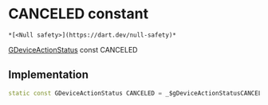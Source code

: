 


# CANCELED constant




    *[<Null safety>](https://dart.dev/null-safety)*


[GDeviceActionStatus](../../third_party_yonomi_graphql_schema_schema.docs.schema.gql/GDeviceActionStatus-class.md) const CANCELED
  







## Implementation

```dart
static const GDeviceActionStatus CANCELED = _$gDeviceActionStatusCANCELED;


```







